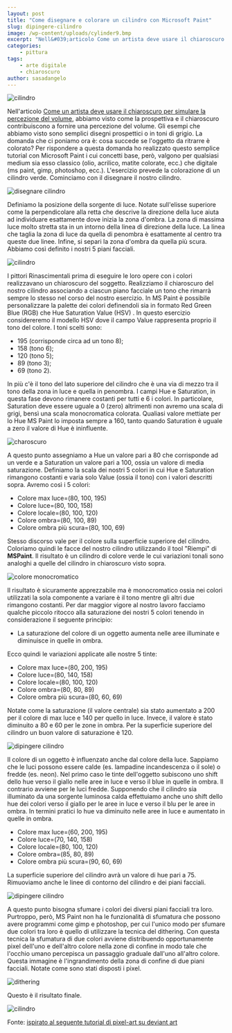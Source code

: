 ```yaml
---
layout: post
title: "Come disegnare e colorare un cilindro con Microsoft Paint"
slug: dipingere-cilindro
image: /wp-content/uploads/cylinder9.bmp
excerpt: "Nell&#039;articolo Come un artista deve usare il chiaroscuro per simulare la percezione del volume, abbiamo visto come la prospettiva e il chiaroscuro"
categories:
    - pittura
tags:
    - arte digitale
    - chiaroscuro
author: sasadangelo
---
```


![cilindro](/wp-content/uploads/cylinder9.bmp "cilindro")

Nell'articolo [Come un artista deve usare il chiaroscuro per simulare la percezione del volume](https://www.disegnoepittura.it/percezione-volume/), abbiamo visto come la prospettiva e il chiaroscuro contribuiscono a fornire una percezione del volume. Gli esempi che abbiamo visto sono semplici disegni prospettici o in toni di grigio. La domanda che ci poniamo ora è: cosa succede se l'oggetto da ritrarre è colorato? Per rispondere a questa domanda ho realizzato questo semplice tutorial con Microsoft Paint i cui concetti base, però, valgono per qualsiasi medium sia esso classico (olio, acrilico, matite colorate, ecc.) che digitale (ms paint, gimp, photoshop, ecc.). L'esercizio prevede la colorazione di un cilindro verde. Cominciamo con il disegnare il nostro cilindro.

![disegnare cilindro](/wp-content/uploads/cylinder1.jpg "disegnare cilindro")

Definiamo la posizione della sorgente di luce. Notate sull'elisse superiore come la perpendicolare alla retta che descrive la direzione della luce aiuta ad individuare esattamente dove inizia la zona d'ombra. La zona di massima luce molto stretta sta in un intorno della linea di direzione della luce. La linea che taglia la zona di luce da quella di penombra è esattamente al centro tra queste due linee. Infine, si separi la zona d'ombra da quella più scura. Abbiamo così definito i nostri 5 piani facciali.

![cilindro](/wp-content/uploads/cylinder2.jpg "cilindro")

I pittori Rinascimentali prima di eseguire le loro opere con i colori realizzavano un chiaroscuro del soggetto. Realizziamo il chiaroscuro del nostro cilindro associando a ciascun piano facciale un tono che rimarrà sempre lo stesso nel corso del nostro esercizio. In MS Paint è possibile personalizzare la palette dei colori definendoli sia in formato Red Green Blue (RGB) che Hue Saturation Value (HSV) . In questo esercizio considereremo il modello HSV dove il campo Value rappresenta proprio il tono del colore. I toni scelti sono:

- 195 (corrisponde circa ad un tono 8);
- 158 (tono 6);
- 120 (tono 5);
- 89 (tono 3);
- 69 (tono 2).

In più c'è il tono del lato superiore del cilindro che è una via di mezzo tra il tono della zona in luce e quella in penombra. I campi Hue e Saturation, in questa fase devono rimanere costanti per tutti e 6 i colori. In particolare, Saturation deve essere uguale a 0 (zero) altrimenti non avremo una scala di grigi, bensì una scala monocromatica colorata. Qualiasi valore mettiate per lo Hue MS Paint lo imposta sempre a 160, tanto quando Saturation è uguale a zero il valore di Hue è ininfluente.

![charoscuro](/wp-content/uploads/cylinder3.jpg "chiaroscuro")

A questo punto assegniamo a Hue un valore pari a 80 che corrisponde ad un verde e a Saturation un valore pari a 100, ossia un valore di media saturazione. Definiamo la scala dei nostri 5 colori in cui Hue e Saturation rimangono costanti e varia solo Value (ossia il tono) con i valori descritti sopra. Avremo così i 5 colori:

- Colore max luce=(80, 100, 195)
- Colore luce=(80, 100, 158)
- Colore locale=(80, 100, 120)
- Colore ombra=(80, 100, 89)
- Colore ombra più scura=(80, 100, 69)

Stesso discorso vale per il colore sulla superficie superiore del cilindro. Coloriamo quindi le facce del nostro cilindro utilizzando il tool "Riempi" di **MSPaint**. Il risultato è un cilindro di colore verde le cui variazioni tonali sono analoghi a quelle del cilindro in chiaroscuro visto sopra.

![colore monocromatico](/wp-content/uploads/cylinder4.jpg "colore monocromatico")

Il risultato è sicuramente apprezzabile ma è monocromatico ossia nei colori utilizzati la sola componente a variare è il tono mentre gli altri due rimangono costanti. Per dar maggior vigore al nostro lavoro facciamo qualche piccolo ritocco alla saturazione dei nostri 5 colori tenendo in considerazione il seguente principio:

- La saturazione del colore di un oggetto aumenta nelle aree illuminate e diminuisce in quelle in ombra.

Ecco quindi le variazioni applicate alle nostre 5 tinte:

- Colore max luce=(80, 200, 195)
- Colore luce=(80, 140, 158)
- Colore locale=(80, 100, 120)
- Colore ombra=(80, 80, 89)
- Colore ombra più scura=(80, 60, 69)

Notate come la saturazione (il valore centrale) sia stato aumentato a 200 per il colore di max luce e 140 per quello in luce. Invece, il valore è stato diminuito a 80 e 60 per le zone in ombra. Per la superficie superiore del cilindro un buon valore di saturazione è 120.

![dipingere cilindro](/wp-content/uploads/cylinder6.jpg "dipingere cilindro")

Il colore di un oggetto è influenzato anche dal colore della luce. Sappiamo che le luci possono essere calde (es. lampadine incandescenza o il sole) o fredde (es. neon). Nel primo caso le tinte dell'oggetto subiscono uno shift dello hue verso il giallo nelle aree in luce e verso il blue in quelle in ombra. Il contrario avviene per le luci fredde. Supponendo che il cilindro sia illuminato da una sorgente luminosa calda effettuiamo anche uno shift dello hue dei colori verso il giallo per le aree in luce e verso il blu per le aree in ombra. In termini pratici lo hue va diminuito nelle aree in luce e aumentato in quelle in ombra.

- Colore max luce=(60, 200, 195)
- Colore luce=(70, 140, 158)
- Colore locale=(80, 100, 120)
- Colore ombra=(85, 80, 89)
- Colore ombra più scura=(90, 60, 69)

La superficie superiore del cilindro avrà un valore di hue pari a 75. Rimuoviamo anche le linee di contorno del cilindro e dei piani facciali.

![dipingere cilindro](/wp-content/uploads/cylinder7.jpg "dipingere cilindro")

A questo punto bisogna sfumare i colori dei diversi piani facciali tra loro. Purtroppo, però, MS Paint non ha le funzionalità di sfumatura che possono avere programmi come gimp e photoshop, per cui l'unico modo per sfumare due colori tra loro è quello di utilizzare la tecnica del dithering. Con questa tecnica la sfumatura di due colori avviene distribuendo opportunamente pixel dell'uno e dell'altro colore nella zone di confine in modo tale che l'occhio umano percepisca un passaggio graduale dall'uno all'altro colore. Questa immagine è l'ingrandimento della zona di confine di due piani facciali. Notate come sono stati disposti i pixel.

![dithering](/wp-content/uploads/patterns.jpg "dithering")

Questo è il risultato finale.

![cilindro](/wp-content/uploads/cylinder9.bmp "cilindro")

Fonte: [ispirato al seguente tutorial di pixel-art su deviant art](http://lollige.deviantart.com/art/Pixelart-Noobtorials-73577025)
